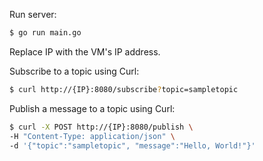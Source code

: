 Run server:

```bash
$ go run main.go
```
Replace IP with the VM's IP address.

Subscribe to a topic using Curl:
```bash
$ curl http://{IP}:8080/subscribe?topic=sampletopic
```

Publish a message to a topic using Curl:

```bash
$ curl -X POST http://{IP}:8080/publish \
-H "Content-Type: application/json" \
-d '{"topic":"sampletopic", "message":"Hello, World!"}'
```